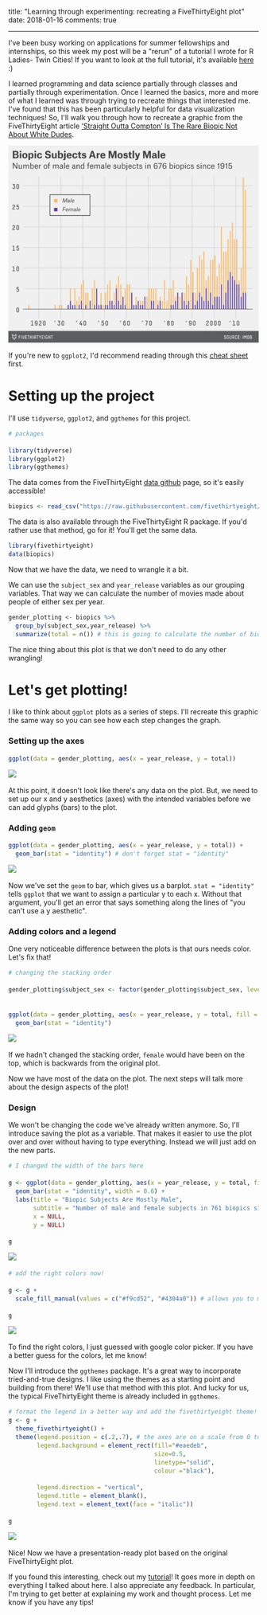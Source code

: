 title: "Learning through experimenting: recreating a FiveThirtyEight plot"
date: 2018-01-16
comments: true
<!-- categories: R markovchain poems -->
---
I've been busy working on applications for summer fellowships and internships, so this week my post will be a "rerun" of a tutorial I wrote for R Ladies- Twin Cities! If you want to look at the full tutorial, it's available [here](http://katiejolly.io/data-narratives-ggplot/) :)

I learned programming and data science partially through classes and partially through experimentation. Once I learned the basics, more and more of what I learned was through trying to recreate things that interested me. I've found that this has been particularly helpful for data visualization techniques! So, I'll walk you through how to recreate a graphic from the FiveThirtyEight article [‘Straight Outta Compton’ Is The Rare Biopic Not About White Dudes](https://fivethirtyeight.com/features/straight-outta-compton-is-the-rare-biopic-not-about-white-dudes/).

![Graphic showing gender representation in biopics, source: FiveThirtyEight](gender_viz.JPG)

If you're new to `ggplot2`, I'd recommend reading through this [cheat sheet](https://www.rstudio.com/wp-content/uploads/2015/03/ggplot2-cheatsheet.pdf) first.

Setting up the project
======================

I'll use `tidyverse`, `ggplot2`, and `ggthemes` for this project.

``` r
# packages

library(tidyverse) 
library(ggplot2)
library(ggthemes)
```

The data comes from the FiveThirtyEight [data github](https://github.com/fivethirtyeight/data/) page, so it's easily accessible!

``` r
biopics <- read_csv("https://raw.githubusercontent.com/fivethirtyeight/data/master/biopics/biopics.csv")
```

The data is also available through the FiveThirtyEight R package. If you'd rather use that method, go for it! You'll get the same data.

``` r
library(fivethirtyeight)
data(biopics)
```

Now that we have the data, we need to wrangle it a bit.

We can use the `subject_sex` and `year_release` variables as our grouping variables. That way we can calculate the number of movies made about people of either sex per year.

``` r
gender_plotting <- biopics %>%
  group_by(subject_sex,year_release) %>%
  summarize(total = n()) # this is going to calculate the number of biopics about men and women separately for each year
```

The nice thing about this plot is that we don't need to do any other wrangling!

Let's get plotting!
===================

I like to think about `ggplot` plots as a series of steps. I'll recreate this graphic the same way so you can see how each step changes the graph.

### Setting up the axes

``` r
ggplot(data = gender_plotting, aes(x = year_release, y = total))
```

![](2017-12-12-biopics-1_files/figure-markdown_github/unnamed-chunk-5-1.png)

At this point, it doesn't look like there's any data on the plot. But, we need to set up our x and y aesthetics (axes) with the intended variables before we can add glyphs (bars) to the plot.

### Adding `geom`

``` r
ggplot(data = gender_plotting, aes(x = year_release, y = total)) +
  geom_bar(stat = "identity") # don't forget stat = "identity"
```

![](2017-12-12-biopics-1_files/figure-markdown_github/unnamed-chunk-6-1.png)

Now we've set the `geom` to bar, which gives us a barplot. `stat = "identity"` tells `ggplot` that we want to assign a particular y to each x. Without that argument, you'll get an error that says something along the lines of "you can't use a y aesthetic".

### Adding colors and a legend

One very noticeable difference between the plots is that ours needs color. Let's fix that!

``` r
# changing the stacking order

gender_plotting$subject_sex <- factor(gender_plotting$subject_sex, levels = c("Male", "Female"))


ggplot(data = gender_plotting, aes(x = year_release, y = total, fill = subject_sex)) +
  geom_bar(stat = "identity") 
```

![](2017-12-12-biopics-1_files/figure-markdown_github/unnamed-chunk-7-1.png)

If we hadn't changed the stacking order, `female` would have been on the top, which is backwards from the original plot.

Now we have most of the data on the plot. The next steps will talk more about the design aspects of the plot!

### Design

We won't be changing the code we've already written anymore. So, I'll introduce saving the plot as a variable. That makes it easier to use the plot over and over without having to type everything. Instead we will just add on the new parts.

``` r
# I changed the width of the bars here

g <- ggplot(data = gender_plotting, aes(x = year_release, y = total, fill = subject_sex)) +
  geom_bar(stat = "identity", width = 0.6) +
  labs(title = "Biopic Subjects Are Mostly Male", 
       subtitle = "Number of male and female subjects in 761 biopics since 1915", 
       x = NULL, 
       y = NULL)

g
```

![](2017-12-12-biopics-1_files/figure-markdown_github/unnamed-chunk-8-1.png)

``` r
# add the right colors now!

g <- g +
  scale_fill_manual(values = c("#f9cd52", "#4304a0")) # allows you to manually create a discrete scale

g
```

![](2017-12-12-biopics-1_files/figure-markdown_github/unnamed-chunk-9-1.png)

To find the right colors, I just guessed with google color picker. If you have a better guess for the colors, let me know!

Now I'll introduce the `ggthemes` package. It's a great way to incorporate tried-and-true designs. I like using the themes as a starting point and building from there! We'll use that method with this plot. And lucky for us, the typical FiveThirtyEight theme is already included in `ggthemes`.

``` r
# format the legend in a better way and add the fivethirtyeight theme!
g <- g +
  theme_fivethirtyeight() +
  theme(legend.position = c(.2,.7), # the axes are on a scale from 0 to 1, independent of the scale of the data
        legend.background = element_rect(fill="#eaedeb",
                                         size=0.5, 
                                         linetype="solid", 
                                         colour ="black"),
                                          
        legend.direction = "vertical",
        legend.title = element_blank(),
        legend.text = element_text(face = "italic"))
  
g
```

![](2017-12-12-biopics-1_files/figure-markdown_github/unnamed-chunk-10-1.png)

Nice! Now we have a presentation-ready plot based on the original FiveThirtyEight plot.

If you found this interesting, check out my [tutorial](http://katiejolly.io/data-narratives-ggplot)! It goes more in depth on everything I talked about here. I also appreciate any feedback. In particular, I'm trying to get better at explaining my work and thought process. Let me know if you have any tips!
